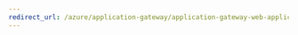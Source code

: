 ```yaml
---
redirect_url: /azure/application-gateway/application-gateway-web-application-firewall-overview
---
```

